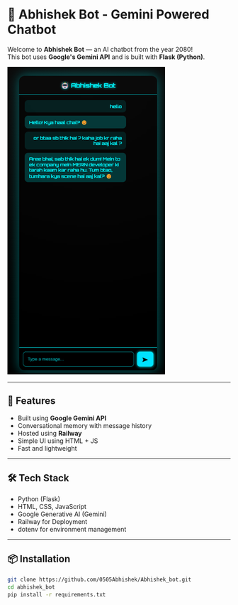 # 🤖 Abhishek Bot - Gemini Powered Chatbot

Welcome to **Abhishek Bot** — an AI chatbot from the year 2080!  
This bot uses **Google's Gemini API** and is built with **Flask (Python)**.

![Abhishek Bot Screenshot](https://github.com/0505Abhishek/Abhishek_bot/blob/main/public/Abhishek_bot_screenshot.png)

---

## 🚀 Features

- Built using **Google Gemini API**
- Conversational memory with message history
- Hosted using **Railway**
- Simple UI using HTML + JS
- Fast and lightweight

---

## 🛠️ Tech Stack

- Python (Flask)
- HTML, CSS, JavaScript
- Google Generative AI (Gemini)
- Railway for Deployment
- dotenv for environment management

---

## 📦 Installation

```bash
git clone https://github.com/0505Abhishek/Abhishek_bot.git
cd abhishek_bot
pip install -r requirements.txt
